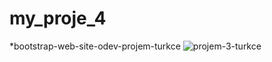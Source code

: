 # my_proje_4
*bootstrap-web-site-odev-projem-turkce
![projem-3-turkce](https://github.com/muratavci05/my_proje_4/blob/29c4d91591b9d7b90ec6cf4d9aa42ce429d257a6/image/odevim3.gif)
